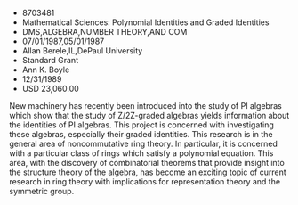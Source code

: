 
* 8703481
* Mathematical Sciences: Polynomial Identities and Graded Identities
* DMS,ALGEBRA,NUMBER THEORY,AND COM
* 07/01/1987,05/01/1987
* Allan Berele,IL,DePaul University
* Standard Grant
* Ann K. Boyle
* 12/31/1989
* USD 23,060.00

New machinery has recently been introduced into the study of PI algebras which
show that the study of Z/2Z-graded algebras yields information about the
identities of PI algebras. This project is concerned with investigating these
algebras, especially their graded identities. This research is in the general
area of noncommutative ring theory. In particular, it is concerned with a
particular class of rings which satisfy a polynomial equation. This area, with
the discovery of combinatorial theorems that provide insight into the structure
theory of the algebra, has become an exciting topic of current research in ring
theory with implications for representation theory and the symmetric group.
